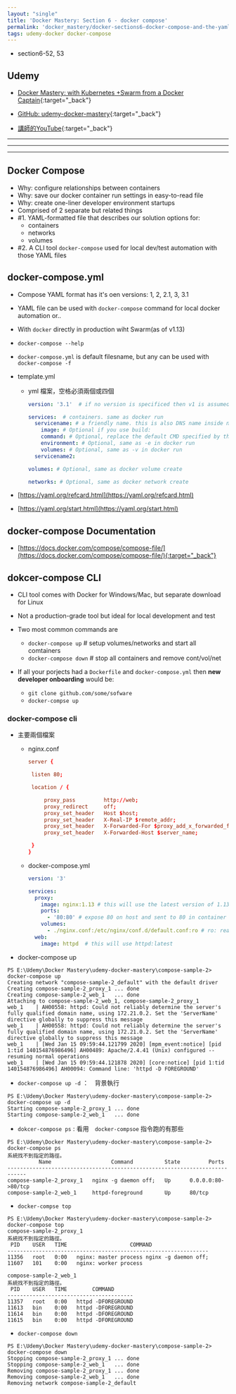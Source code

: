 ```yaml
---
layout: "single"
title: 'Docker Mastery: Section 6 - docker compose'
permalink: 'docker_mastery/docker-sections6-docker-compose-and-the-yaml-file'
tags: udemy-docker docker-compose
---
```


- section6-52, 53

## Udemy

- [Docker Mastery: with Kubernetes +Swarm from a Docker Captain](https://www.udemy.com/course/docker-mastery/){:target="_back"}

- [GitHub: udemy-docker-mastery](https://github.com/BretFisher/udemy-docker-mastery){:target="_back"}

- [講師的YouTube](https://www.youtube.com/channel/UC0NErq0RhP51iXx64ZmyVfg){:target="_back"}

---
---
---


## Docker Compose 

- Why: configure relationships between containers
- Why: save our docker container run settings in easy-to-read file
- Why: create one-liner developer environment startups 
- Comprised of 2 separate but related things
- #1. YAML-formatted file that describes our solution options for:
   - containers
   - networks
   - volumes
- #2. A CLI tool `docker-compose` used for local dev/test automation with those YAML files

## docker-compose.yml

- Compose YAML format has it's oen versions: 1, 2, 2.1, 3, 3.1
- YAML file can be used with `docker-compose` command for local docker automation or..
- With `docker` directly in production wiht Swarm(as of v1.13)
- `docker-compose --help`
- `docker-compose.yml` is default filesname, but any can be used with `docker-compose -f`

- template.yml
   - yml 檔案，空格必須兩個或四個

      ~~~yml
      version: '3.1'  # if no version is specificed then v1 is assumed. Recommend v2 minimum
      
      services:  # containers. same as docker run
        servicename: # a friendly name. this is also DNS name inside network
          image: # Optional if you use build:
          command: # Optional, replace the default CMD specified by the image
          environment: # Optional, same as -e in docker run
          volumes: # Optional, same as -v in docker run
        servicename2:
      
      volumes: # Optional, same as docker volume create
      
      networks: # Optional, same as docker network create
      ~~~

- [https://yaml.org/refcard.html](https://yaml.org/refcard.html)

- [https://yaml.org/start.html](https://yaml.org/start.html)

## docker-compose Documentation

- [https://docs.docker.com/compose/compose-file/](https://docs.docker.com/compose/compose-file/){:target="_back"}


## dokcer-compose CLI

- CLI tool comes with Docker for Windows/Mac, but separate download for Linux
- Not a production-grade tool but ideal for local development and test 
- Two most common commands are 
   - `docker-compose up` # setup volumes/networks and start all comtainers
   - `docker-compose down` # stop all containers and remove cont/vol/net

- If all your porjects had a `Dockerfile` and `docker-compose.yml` then __new developer onboarding__ would be:
   - `git clone github.com/some/sofware`
   - `docker-compse up`


### docker-compose cli 

- 主要兩個檔案

    - nginx.conf
    
       ~~~conf
       server {
       
       	listen 80;
       
       	location / {
       
       		proxy_pass         http://web;
       		proxy_redirect     off;
       		proxy_set_header   Host $host;
       		proxy_set_header   X-Real-IP $remote_addr;
       		proxy_set_header   X-Forwarded-For $proxy_add_x_forwarded_for;
       		proxy_set_header   X-Forwarded-Host $server_name;
       
       	}
       }
       ~~~
    
    - docker-compose.yml
    
       ~~~yml
       version: '3'
       
       services:
         proxy:
           image: nginx:1.13 # this will use the latest version of 1.13.x
           ports:
             - '80:80' # expose 80 on host and sent to 80 in container
           volumes:
             - ./nginx.conf:/etc/nginx/conf.d/default.conf:ro # ro: read only
         web:
           image: httpd  # this will use httpd:latest
       ~~~

- docker-compose up

~~~
PS E:\Udemy\Docker Mastery\udemy-docker-mastery\compose-sample-2> docker-compose up
Creating network "compose-sample-2_default" with the default driver
Creating compose-sample-2_proxy_1 ... done                                                                                                             Creating compose-sample-2_web_1   ... done                                                                                                             Attaching to compose-sample-2_web_1, compose-sample-2_proxy_1
web_1    | AH00558: httpd: Could not reliably determine the server's fully qualified domain name, using 172.21.0.2. Set the 'ServerName' directive globally to suppress this message
web_1    | AH00558: httpd: Could not reliably determine the server's fully qualified domain name, using 172.21.0.2. Set the 'ServerName' directive globally to suppress this message
web_1    | [Wed Jan 15 09:59:44.121799 2020] [mpm_event:notice] [pid 1:tid 140154876986496] AH00489: Apache/2.4.41 (Unix) configured -- resuming normal operations
web_1    | [Wed Jan 15 09:59:44.121878 2020] [core:notice] [pid 1:tid 140154876986496] AH00094: Command line: 'httpd -D FOREGROUND'
~~~


- `docker-compose up -d` ：　背景執行

~~~
PS E:\Udemy\Docker Mastery\udemy-docker-mastery\compose-sample-2> docker-compose up -d
Starting compose-sample-2_proxy_1 ... done                                                                                                           Starting compose-sample-2_web_1   ... done       
~~~

- `dokcer-compose ps` : 看用　`docker-compsoe` 指令跑的有那些

~~~
PS E:\Udemy\Docker Mastery\udemy-docker-mastery\compose-sample-2> docker-compose ps
系統找不到指定的路徑。
          Name                   Command          State         Ports
----------------------------------------------------------------------------
compose-sample-2_proxy_1   nginx -g daemon off;   Up      0.0.0.0:80->80/tcp
compose-sample-2_web_1     httpd-foreground       Up      80/tcp
~~~

- `docker-compse top`

~~~
PS E:\Udemy\Docker Mastery\udemy-docker-mastery\compose-sample-2> docker-compose top
compose-sample-2_proxy_1
系統找不到指定的路徑。
 PID    USER   TIME                    COMMAND
----------------------------------------------------------------
11356   root   0:00   nginx: master process nginx -g daemon off;
11607   101    0:00   nginx: worker process

compose-sample-2_web_1
系統找不到指定的路徑。
 PID    USER   TIME        COMMAND
----------------------------------------
11357   root   0:00   httpd -DFOREGROUND
11613   bin    0:00   httpd -DFOREGROUND
11614   bin    0:00   httpd -DFOREGROUND
11615   bin    0:00   httpd -DFOREGROUND
~~~

- `docker-compose down`

~~~
PS E:\Udemy\Docker Mastery\udemy-docker-mastery\compose-sample-2> docker-compose down
Stopping compose-sample-2_proxy_1 ... done                                                                                                           Stopping compose-sample-2_web_1   ... done                                                                                                         Removing compose-sample-2_proxy_1 ... done                                                                                                       Removing compose-sample-2_web_1   ... done                                                                                                     Removing network compose-sample-2_default
~~~